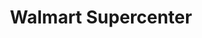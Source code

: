 ---
title: "Walmart Supercenter"
url: /lexington/walmart-supercenter-grey-lag-way/
shop: Supermarkt
---